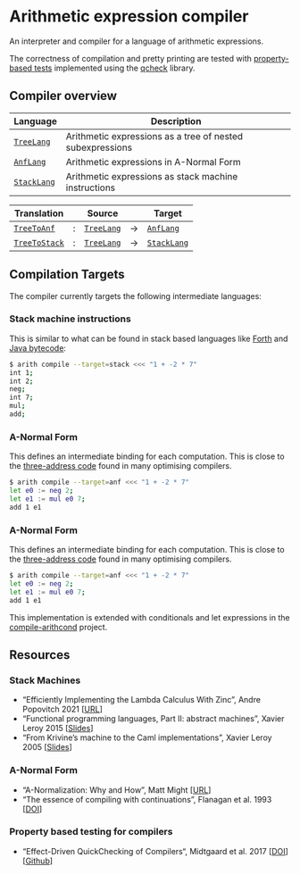 # Arithmetic expression compiler

An interpreter and compiler for a language of arithmetic expressions.

The correctness of compilation and pretty printing are tested with
[property-based tests](./test/properties.ml) implemented using the [qcheck]
library.

## Compiler overview

| Language      | Description                  |
| ------------- | ---------------------------- |
| [`TreeLang`]  | Arithmetic expressions as a tree of nested subexpressions |
| [`AnfLang`]   | Arithmetic expressions in A-Normal Form |
| [`StackLang`] | Arithmetic expressions as stack machine instructions |

[`TreeLang`]: ./lib/treeLang.ml
[`AnfLang`]: ./lib/anfLang.ml
[`StackLang`]: ./lib/stackLang.ml

| Translation     |   | Source       |   | Target        |
| --------------- | - | ------------ | - | ------------- |
| [`TreeToAnf`]   | : | [`TreeLang`] | → | [`AnfLang`]   |
| [`TreeToStack`] | : | [`TreeLang`] | → | [`StackLang`] |

[`TreeToAnf`]: ./lib/treeToAnf.ml
[`TreeToStack`]: ./lib/treeToStack.ml

## Compilation Targets

The compiler currently targets the following intermediate languages:

### Stack machine instructions

This is similar to what can be found in stack based languages like [Forth] and
[Java bytecode]:

```sh
$ arith compile --target=stack <<< "1 + -2 * 7"
int 1;
int 2;
neg;
int 7;
mul;
add;
```

### A-Normal Form

This defines an intermediate binding for each computation. This is close to
the [three-address code] found in many optimising compilers.

```sh
$ arith compile --target=anf <<< "1 + -2 * 7"
let e0 := neg 2;
let e1 := mul e0 7;
add 1 e1
```

### A-Normal Form

This defines an intermediate binding for each computation. This is close to
the [three-address code] found in many optimising compilers.

```sh
$ arith compile --target=anf <<< "1 + -2 * 7"
let e0 := neg 2;
let e1 := mul e0 7;
add 1 e1
```

This implementation is extended with conditionals and let expressions in the
[compile-arithcond](../compile-arithcond) project.

[Forth]: https://en.wikipedia.org/wiki/Forth_(programming_language)
[Java bytecode]: https://en.wikipedia.org/wiki/Java_bytecode
[three-address code]: https://en.wikipedia.org/wiki/Three-address_code
[qcheck]: https://github.com/c-cube/qcheck

## Resources

### Stack Machines

- “Efficiently Implementing the Lambda Calculus With Zinc”, Andre Popovitch 2021
  [[URL](https://blog.andrepopovitch.com/zinc/)]
- “Functional programming languages, Part II: abstract machines”, Xavier Leroy 2015
  [[Slides](https://xavierleroy.org/mpri/2-4/machines.pdf)]
- “From Krivine’s machine to the Caml implementations”, Xavier Leroy 2005
  [[Slides](https://xavierleroy.org/talks/zam-kazam05.pdf)]

### A-Normal Form

- “A-Normalization: Why and How”, Matt Might
  [[URL](https://matt.might.net/articles/a-normalization/)]
- “The essence of compiling with continuations”, Flanagan et al. 1993
  [[DOI](https://doi.org/10.1145/173262.155113)]

### Property based testing for compilers

- “Effect-Driven QuickChecking of Compilers“, Midtgaard et al. 2017
  [[DOI](https://doi.org/10.1145/3110259)]
  [[Github](https://github.com/jmid/efftester/)]
